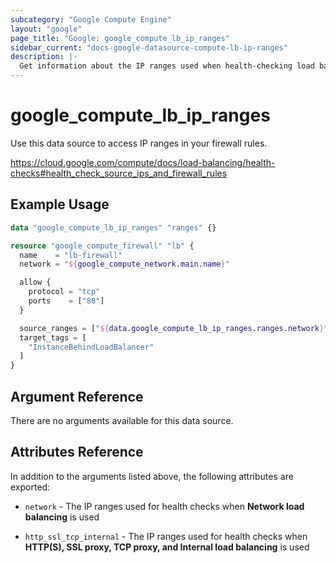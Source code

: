 ```yaml
---
subcategory: "Google Compute Engine"
layout: "google"
page_title: "Google: google_compute_lb_ip_ranges"
sidebar_current: "docs-google-datasource-compute-lb-ip-ranges"
description: |-
  Get information about the IP ranges used when health-checking load balancers.
---
```


# google_compute_lb_ip_ranges

Use this data source to access IP ranges in your firewall rules.

https://cloud.google.com/compute/docs/load-balancing/health-checks#health_check_source_ips_and_firewall_rules

## Example Usage

```tf
data "google_compute_lb_ip_ranges" "ranges" {}

resource "google_compute_firewall" "lb" {
  name    = "lb-firewall"
  network = "${google_compute_network.main.name}"

  allow {
    protocol = "tcp"
    ports    = ["80"]
  }

  source_ranges = ["${data.google_compute_lb_ip_ranges.ranges.network}"]
  target_tags = [
    "InstanceBehindLoadBalancer"
  ]
}
```

## Argument Reference

There are no arguments available for this data source.

## Attributes Reference

In addition to the arguments listed above, the following attributes are exported:

* `network` - The IP ranges used for health checks when **Network load balancing** is used

* `http_ssl_tcp_internal` - The IP ranges used for health checks when **HTTP(S), SSL proxy, TCP proxy, and Internal load balancing** is used
